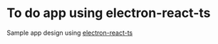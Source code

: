 # To do app using electron-react-ts
Sample app design using [electron-react-ts](https://github.com/Sky1sBloo/electron-react-ts.git)

